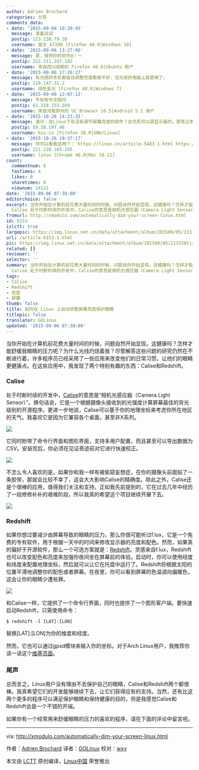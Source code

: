 ```yaml
---
author: Adrien Brochard
categories: 分享
comments_data:
- date: '2015-09-06 10:30:45'
  message: 准备试试
  postip: 123.138.79.10
  username: 莫炎_67288 [Firefox 40.0|Windows 10]
- date: '2015-09-06 13:27:06'
  message: 恩，很奇妙的软件@！～
  postip: 222.211.247.182
  username: 来自四川成都的 Firefox 40.0|Ubuntu 用户
- date: '2015-09-06 17:26:27'
  message: 有光感的手机都自动调整亮度都做不好，没光感的电脑上就更难了。
  postip: 219.147.31.2
  username: 绿色圣光 [Firefox 40.0|Windows 7]
- date: '2015-09-08 12:07:13'
  message: 不知有中文版吗
  postip: 61.158.153.169
  username: 来自河南郑州的 UC Browser 10.5|Android 5.1 用户
- date: '2015-10-26 14:23:35'
  message: 请问：在Linux下有没有调节屏幕亮度的软件？台式机可以调显示器的，那笔记本用什么工具来手动调？
  postip: 59.38.197.46
  username: kxs-co [Firefox 38.0|GNU/Linux]
- date: '2015-10-26 19:37:17'
  message: 你可以看看这两个： https://linux.cn/article-5483-1.html https://linux.cn/article-6153-1.html
  postip: 221.220.165.245
  username: linux [Chrome 46.0|Mac 10.11]
count:
  commentnum: 6
  favtimes: 4
  likes: 0
  sharetimes: 0
  viewnum: 14121
date: '2015-09-06 07:30:00'
editorchoice: false
excerpt: 当你开始在计算机前花费大量时间的时候，问题自然开始显现。这健康吗？怎样才能舒缓我眼睛的压力呢？为什么光线灼烧着我？尽管解答这些问题的研究仍然在不断进行着，许多程序员已经采用了一些应用来改变他们的日常习惯，让他们的眼睛更健康点。在这些应用中，我发现了两个特别有趣的东西：Calise和Redshift。
  Calise 处于时断时续的开发中，Calise的意思是相机光感应器（Camera Light Sensor）。换句话说，它是一个根据摄像头接收到的光强度计算屏幕最佳的背光级别的开源程序。更进一步地说，Calise可以基于你的地理坐标来考虑你所在地区
fromurl: http://xmodulo.com/automatically-dim-your-screen-linux.html
id: 6153
islctt: true
largepic: https://img.linux.net.cn/data/attachment/album/201509/05/213156rm76i06fvz0mpu17.jpg
url: /article-6153-1.html
pic: https://img.linux.net.cn/data/attachment/album/201509/05/213158tirdif9t0i59w0fy.jpg.thumb.jpg
related: []
reviewer: ''
selector: ''
summary: 当你开始在计算机前花费大量时间的时候，问题自然开始显现。这健康吗？怎样才能舒缓我眼睛的压力呢？为什么光线灼烧着我？尽管解答这些问题的研究仍然在不断进行着，许多程序员已经采用了一些应用来改变他们的日常习惯，让他们的眼睛更健康点。在这些应用中，我发现了两个特别有趣的东西：Calise和Redshift。
  Calise 处于时断时续的开发中，Calise的意思是相机光感应器（Camera Light Sensor）。换句话说，它是一个根据摄像头接收到的光强度计算屏幕最佳的背光级别的开源程序。更进一步地说，Calise可以基于你的地理坐标来考虑你所在地区
tags:
- Calise
- Redshift
- 亮度
- 屏幕
thumb: false
title: 如何在 Linux 上自动调整屏幕亮度保护眼睛
titlepic: false
translator: GOLinux
updated: '2015-09-06 07:30:00'
---
```


当你开始在计算机前花费大量时间的时候，问题自然开始显现。这健康吗？怎样才能舒缓我眼睛的压力呢？为什么光线灼烧着我？尽管解答这些问题的研究仍然在不断进行着，许多程序员已经采用了一些应用来改变他们的日常习惯，让他们的眼睛更健康点。在这些应用中，我发现了两个特别有趣的东西：Calise和Redshift。


### Calise


处于时断时续的开发中，[Calise](http://calise.sourceforge.net/)的意思是“相机光感应器（Camera Light Sensor）”。换句话说，它是一个根据摄像头接收到的光强度计算屏幕最佳的背光级别的开源程序。更进一步地说，Calise可以基于你的地理坐标来考虑你所在地区的天气。我喜欢它是因为它兼容各个桌面，甚至非X系列。


![](/data/attachment/album/201509/05/213156rm76i06fvz0mpu17.jpg)


它同时附带了命令行界面和图形界面，支持多用户配置，而且甚至可以导出数据为CSV。安装完后，你必须在见证奇迹前对它进行快速校正。


![](/data/attachment/album/201509/05/213158tirdif9t0i59w0fy.jpg)


不怎么令人喜欢的是，如果你和我一样有被偷窥妄想症，在你的摄像头前面贴了一条胶带，那就会比较不幸了，这会大大影响Calise的精确度。除此之外，Calise还是个很棒的应用，值得我们关注和支持。正如我先前提到的，它在过去几年中经历了一段修修补补的艰难阶段，所以我真的希望这个项目继续开展下去。


![](/data/attachment/album/201509/05/213159rnjoufsplihzu6f9.png)


### Redshift


如果你想过要减少由屏幕导致的眼睛的压力，那么你很可能听过f.lux，它是一个免费的专有软件，用于根据一天中的时间来修改显示器的亮度和配色。然而，如果真的偏好于开源软件，那么一个可选方案就是：[Redshift](http://jonls.dk/redshift/)。灵感来自f.lux，Redshift也可以改变配色和亮度来加强你夜间坐在屏幕前的体验。启动时，你可以使用经度和纬度来配置地理坐标，然后就可以让它在托盘中运行了。Redshift将根据太阳的位置平滑地调整你的配色或者屏幕。在夜里，你可以看到屏幕的色温调向偏暖色，这会让你的眼睛少遭些罪。


![](/data/attachment/album/201509/05/213201meekzz49l0nllxkx.jpg)


和Calise一样，它提供了一个命令行界面，同时也提供了一个图形客户端。要快速启动Redshift，只需使用命令：



```
$ redshift -l [LAT]:[LON] 

```

替换[LAT]:[LON]为你的维度和经度。


然而，它也可以通过gpsd模块来输入你的坐标。对于Arch Linux用户，我推荐你读一读这个[维基页面](https://wiki.archlinux.org/index.php/Redshift#Automatic_location_based_on_GPS)。


### 尾声


总而言之，Linux用户没有理由不去保护自己的眼睛，Calise和Redshift两个都很棒。我真希望它们的开发能够继续下去，让它们获得应有的支持。当然，还有比这两个更多的程序可以满足保护眼睛和保持健康的目的，但是我感觉Calise和Redshift会是一个不错的开端。


如果你有一个经常用来舒缓眼睛的压力的喜欢的程序，请在下面的评论中留言吧。




---


via: <http://xmodulo.com/automatically-dim-your-screen-linux.html>


作者：[Adrien Brochard](http://xmodulo.com/author/adrien) 译者：[GOLinux](https://github.com/GOLinux) 校对：[wxy](https://github.com/wxy)


本文由 [LCTT](https://github.com/LCTT/TranslateProject) 原创编译，[Linux中国](https://linux.cn/) 荣誉推出